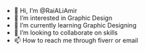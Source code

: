 - 👋 Hi, I’m @RaiALiAmir
- 👀 I’m interested in Graphic Design
- 🌱 I’m currently learning Graphic Designing
- 💞️ I’m looking to collaborate on skills
- 📫 How to reach me through fiverr or email

<!---
RaiALiAmir/RaiALiAmir is a ✨ special ✨ repository because its `README.md` (this file) appears on your GitHub profile.
You can click the Preview link to take a look at your changes.
--->
